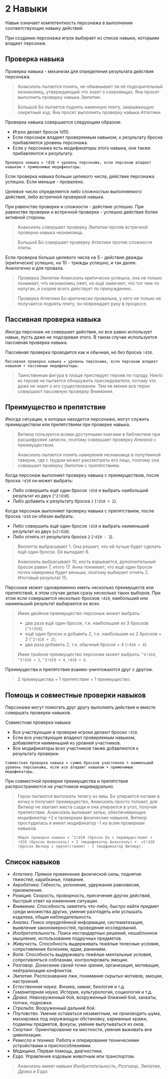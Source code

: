 # 2 Навыки

Навык означает компетентность персонажа в выполнении соответствующих навыку действий.

При создании персонажа игрок выбирает из списка навыки, которыми владеет персонаж.

## Проверка навыка

Проверка навыка - механизм для определения результата действия персонажа.

>Анаксиэль пытается понять, не обманывает ли её подозрительный незнакомец, утверждающий что знает о сокровищах.
>Яна просит выполнить проверку навыка _Эмпатии_.
>
>Большой Бо пытается поднять каменную плиту, закрывающую секретный ход.
>Яна просит выполнить проверку навыка _Атлетики_.

Проверка навыка совершается следующим образом:
- Игрок делает бросок !d10.
- Если персонаж владеет проверяемым навыком, к результату броска прибавляется уровень персонажа.
- Если у персонажа есть модификаторы этого навыка, они также прибавляются к результату.

`Проверка навыка = !d10 + уровень персонажа, если персонаж владеет навыком + применимые модификаторы.`

Если проверка навыка больше целевого числа, действие персонажа успешно. Если меньше - провалено.

Целевое число определяется либо сложностью выполняемого действия, либо встречной проверкой навыка.

При равенстве проверки и сложности - действие успешно.
При равенстве проверки и встречной проверки - успешно действие более активной стороны.

>Анаксиэль совершает проверку _Эмпатии_ против встречной проверки навыка незнакомца.
>
>Большой Бо совершает проверку _Атлетики_ против сложности плиты.

Если проверка больше целевого числа на 5 - действие дважды (критически) успешно, на 10 - трижды успешно, и так далее.
Аналогично и для провала.

>Проверка _Эмпатии_ Анаксиэль критически успешна, она не только понимает, что незнакомец лжет,
>но ещё замечает, что тот чем-то напуган, и скорее всего действует по принуждению.
>
>Проверка _Атлетики_ Бо критически провальна,
>у него не только не получается поднять плиту, он повреждает руку в процессе.

## Пассивная проверка навыка

Иногда персонаж не совершает действия, но все равно использует навык, пусть даже не подозревая этого.
В таком случае используется пассивная проверка навыка.

Пассивная проверка проводится как и обычная, но без броска `!d10`.

`Пассивная проверка навыка = уровень персонажа, если персонаж владеет навыком + пассивные модификаторы.`

>Таинственная фигура в плаще преследует героев по городу.
>Никто из героев не пытается обнаружить преследователя, потому что даже не знает о его существовании.
>Тем не менее все герои совершают пассивную проверку _Внимания_.

## Преимущество и препятствие

Иногда ситуации, в которых находится персонажи, могут служить преимуществом или препятствием при проверке навыка.

>Витмор пользуется всеми доступными книгами в библиотеке при расшифровке записок,
>поэтому совершает проверку _Анализа_ с преимуществом.
>
>Анаксиэль пытается понять намерения незнакомца в полутемной таверне, где с трудом может рассмотреть его лицо,
>поэтому она совершает проверку _Эмпатии_ с препятствием.

Когда персонаж выполняет проверку навыка с преимуществом, после броска `!d10` он может выбрать:
- Либо совершить ещё один бросок `!d10` и выбрать наибольший результат из двух (`^2!d10`).
- Либо добавить к результату броска `2` (`!d10 + 2`).

Когда персонаж выполняет проверку навыка с препятствием, после броска `!d10` он обязан выбрать:
- Либо совершить ещё один бросок `!d10` и выбрать наименьший результат из двух (`v2!d10`).
- Либо отнять от результата броска `2` (`!d10 - 2`).

>Виолетта выбрасывает 1. Она решает, что ей лучше будет сделать ещё один бросок.
>Ей выпадает 6.
>
>Анаксиэль выбрасывает 10, кость взрывается, дополнительный бросок равен 7, итого 17.
>Анна понимает, что ещё один бросок почти наверняка будет меньше, поэтому выбирает отнять 2.
>Итоговый результат 15.

Персонаж может одновременно иметь несколько преимуществ или препятствий,
в этом случае делая сразу несколько таких выборов.
При этом если совершается несколько бросков `!d10`, наибольший или наименьший результат выбирается их всех.

>Имея двойное преимущество персонаж может выбрать: 
>- два раза ещё один бросок, т.е. наибольшее из 3 бросков (`^3!d10`);
>- ещё один бросок и добавить 2, т.е. наибольшее из 2 бросков + 2 (`^2!d10 + 2`);
>- два раза добавить 2, т.е. обычный бросок + 4 (`!d10 + 4`).
>
>Имея тройное преимущество персонаж может выбрать: `^4!d10`, `^3!d10 + 2`, `^2!d10 + 4`, `!d10 + 6`.

Преимущества и препятствия взаимо-уничтожаются друг с другом.

>2 преимущества + 1 препятствие = 1 преимущество.

## Помощь и совместные проверки навыков

Персонажи могут помогать друг другу выполнять действия и вместе совершать проверки навыков.

Совместная проверка навыка:
- Все участвующие в проверке игроки делают броски `!d10`.
- Если все участвующие владеют проверяемым навыком, добавляется наименьший из уровней участников.
- Все модификаторы всех участников также добавляются к результату проверки.

`Совместная проверка навыка = сумма бросков участников + наименьший уровень персоанажа, если все владеют навыком + применимые модификаторы.`

При совместной проверке преимущества и препятствия распространяются на участников индивидуально.

>Герои пытаются вытолкать телегу из ямы. Бо упирается ногами в кочку и получает преимущество, 
>Анаксиэль просто толкает, для Витмор не хватает места сзади и она упирается в угол, получая препятствие.
>Анаксиэль выпивает зелье, обеспечивающее модификатор +2 к проверкам физических навыков.
>Витмор простудилась и имеет модификатор -1 ко всем проверкам навыков.
>
>`Общая проверка навыка = ^2!d10 (бросок Бо с перимуществом) + 
>!d10 (бросок Анаксиэль) + 2 (модификатор Анаксиэль) + 
>v2!d10 (бросок Витмор с препятствием) - 1 (модфиикатор Витмор).`

## Список навыков

- _Атлетика_.
  Прямое применение физической силы, поднятие тяжестей, карабканье, плавание.
- _Акробатика_.
  Гибкость, уклонение, удержание равновесия, приземление.  
- _Реакция_.
  Скорость, проворность, пресечение других действий, быстрый ответ на изменение ситуации.
- _Внимание_.
  Способность заметить что-либо, быстро найти предмет среди множества других, 
  умение разглядеть или услышать издалека, общая наблюдательность.
- _Анализ_.
  Поиск определённой информации, систематизация, выявление закономерностей, проведение исследований.
- _Изобретательность_.
  Поиск нестандартных решений, нешаблонное мышление, использование подручных предметов.
- _Живучесть_.
  Способность выдерживать тяжёлые телесные условия, сопротивление болезням, ядам, ранениям.
- _Воля_.
  Способность выдерживать тяжёлые ментальные условия, сопротивляться соблазнам, контролировать эмоции.
- _Разговор_.
  Донесение своей точки зрения, организация, мотивация, нейтрализация конфликтов.
- _Эмпатия_.
  Распознавание лжи, понимание скрытых мотивов, эмоции, настроений.
- _Естественная наука._
  Физика, химия, биология и т.д.
- _Гуманитарная наука_.
  История, культурология, социология и т.д.
- _Драка_.
  Невооруженный бой, вооруженный ближний бой, захваты, толчки, подножки.
- _Стрельба._
  Вооруженный дальний бой.
- _Плутовство_.
  Умение оставаться незаметным, не производить шума, маскировка под окружающую обстановку,
  карманные кражи, подмены предметов, фокусы, умение выпутываться из оков.
- _Скаутинг_.
  Ориентирование на местности, умения выживать вне цивилизации.
- _Ремесло и техника_.
  Работа и оперирование техническими устройствами и приспособлениями.
- _Медицина_.
Первая помощь, диагностика.
- _Езда_.
  Управление ездовым животным или транспортом.

>Анаксиэль имеет навыки _Изобретательность_, _Разговор_, _Эмпатия_, _Драка_ и _Езда_.